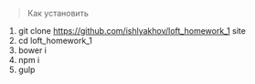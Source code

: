 >Как установить

1. git clone https://github.com/ishlyakhov/loft_homework_1 site
2. cd loft_homework_1
3. bower i 
4. npm i 
5. gulp
